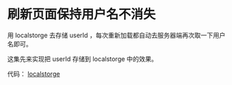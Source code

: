 # 刷新页面保持用户名不消失

用 localstorge 去存储 userId ，每次重新加载都自动去服务器端再次取一下用户名即可。

这集先来实现把 userId 存储到 localstorge 中的效果。

代码： [localstorge](https://github.com/happypeter/aa-journey-demo/commit/1b91598c88b98718376af16f802292e76c867e63)
